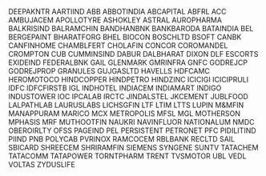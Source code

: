 DEEPAKNTR
AARTIIND
ABB
ABBOTINDIA
ABCAPITAL
ABFRL
ACC
AMBUJACEM
APOLLOTYRE
ASHOKLEY
ASTRAL
AUROPHARMA
BALKRISIND
BALRAMCHIN
BANDHANBNK
BANKBARODA
BATAINDIA
BEL
BERGEPAINT
BHARATFORG
BHEL
BIOCON
BOSCHLTD
BSOFT
CANBK
CANFINHOME
CHAMBLFERT
CHOLAFIN
CONCOR
COROMANDEL
CROMPTON
CUB
CUMMINSIND
DABUR
DALBHARAT
DIXON
DLF
ESCORTS
EXIDEIND
FEDERALBNK
GAIL
GLENMARK
GMRINFRA
GNFC
GODREJCP
GODREJPROP
GRANULES
GUJGASLTD
HAVELLS
HDFCAMC
HEROMOTOCO
HINDCOPPER
HINDPETRO
HINDZINC
ICICIGI
ICICIPRULI
IDFC
IDFCFIRSTB
IGL
INDHOTEL
INDIACEM
INDIAMART
INDIGO
INDUSTOWER
IOC
IPCALAB
IRCTC
JINDALSTEL
JKCEMENT
JUBLFOOD
LALPATHLAB
LAURUSLABS
LICHSGFIN
LTF
LTIM
LTTS
LUPIN
M&MFIN
MANAPPURAM
MARICO
MCX
METROPOLIS
MFSL
MGL
MOTHERSON
MPHASIS
MRF
MUTHOOTFIN
NAUKRI
NAVINFLUOR
NATIONALUM
NMDC
OBEROIRLTY
OFSS
PAGEIND
PEL
PERSISTENT
PETRONET
PFC
PIDILITIND
PIIND
PNB
POLYCAB
PVRINOX
RAMCOCEM
RBLBANK
RECLTD
SAIL
SBICARD
SHREECEM
SHRIRAMFIN
SIEMENS
SYNGENE
SUNTV
TATACHEM
TATACOMM
TATAPOWER
TORNTPHARM
TRENT
TVSMOTOR
UBL
VEDL
VOLTAS
ZYDUSLIFE